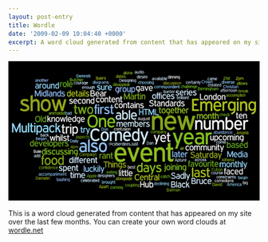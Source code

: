 ```yaml
---
layout: post-entry
title: Wordle
date: '2009-02-09 10:04:40 +0000'
excerpt: A word cloud generated from content that has appeared on my site over the last few months.
---
```

![Wordle](/assets/images/2009/02/wordle.jpg)

This is a word cloud generated from content that has appeared on my site over the last few months. You can create your own word clouds at [wordle.net][1]

[1]: http://wordle.net